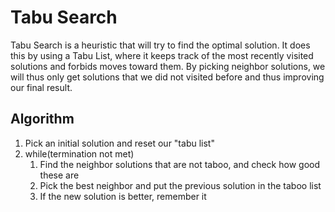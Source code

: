 # Tabu Search

Tabu Search is a heuristic that will try to find the optimal solution. It does this by using a Tabu List, where it keeps track of the most recently visited solutions and forbids moves toward them. By picking neighbor solutions, we will thus only get solutions that we did not visited before and thus improving our final result.

## Algorithm

1. Pick an initial solution and reset our "tabu list"
2. while\(termination not met\)
   1. Find the neighbor solutions that are not taboo, and check how good these are
   2. Pick the best neighbor and put the previous solution in the taboo list
   3. If the new solution is better, remember it


